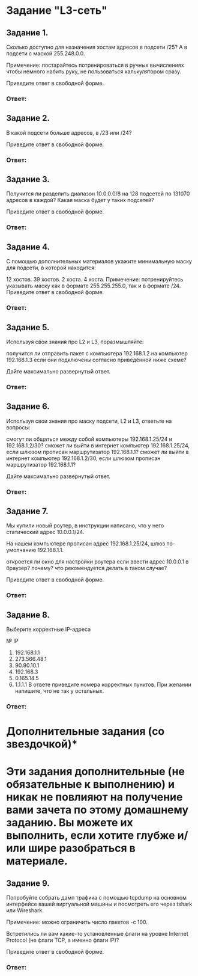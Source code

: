 # Задание "L3-сеть"

## Задание 1.

Сколько доступно для назначения хостам адресов в подсети /25?
А в подсети с маской 255.248.0.0.

Примечение: постарайтесь потренироваться в ручных вычислениях чтобы немного набить руку, не пользоваться калькулятором сразу.

Приведите ответ в свободной форме.

### Ответ: 





## Задание 2.

В какой подсети больше адресов, в /23 или /24?

Приведите ответ в свободной форме.

### Ответ: 





## Задание 3.

Получится ли разделить диапазон 10.0.0.0/8 на 128 подсетей по 131070 адресов в каждой?
Какая маска будет у таких подсетей?

Приведите ответ в свободной форме.

### Ответ: 





## Задание 4.

С помощью дополнительных материалов укажите минимальную маску для подсети, в которой находится:

12 хостов.
39 хостов.
2 хоста.
4 хоста.
Примечение: потренируйтесь указывать маску как в формате 255.255.255.0, так и в формате /24.
Приведите ответ в свободной форме.

### Ответ: 





## Задание 5.

Используя свои знания про L2 и L3, поразмышляйте:

получится ли отправить пакет с компьютера 192.168.1.2 на компьютер 192.168.1.3 если они подключены согласно приведённой ниже схеме?


Дайте максимально развернутый ответ.

### Ответ: 





## Задание 6.

Используя свои знания про маску подсети, L2 и L3, ответьте на вопросы:

смогут ли общаться между собой компьютеры 192.168.1.25/24 и 192.168.1.2/30?
сможет ли выйти в интернет компьютер 192.168.1.25/24, если шлюзом прописан маршрутизатор 192.168.1.1?
сможет ли выйти в интернет компьютер 192.168.1.2/30, если шлюзом прописан маршрутизатор 192.168.1.1?

Дайте максимально развернутый ответ.

### Ответ: 




## Задание 7.

Мы купили новый роутер, в инструкции написано, что у него статический адрес 10.0.0.1/24.

На нашем компьютере прописан адрес 192.168.1.25/24, шлюз по-умолчанию 192.168.1.1.

откроется ли окно для настройки роутера если ввести адрес 10.0.0.1 в браузер?
почему?
что рекомендуется делать в таком случае?

Приведите ответ в свободной форме.

### Ответ: 




## Задание 8.

Выберите корректные IP-адреса

№	IP
1.	192.168.1.1
2.	273.566.48.1
3.	90.90.10.1
4.	192.168.3
5.	0.165.14.5
6.	1.1.1.1
В ответе приведите номера корректных пунктов. При желании напишите, что не так у остальных.



### Ответ: 



# Дополнительные задания (со звездочкой)*
# Эти задания дополнительные (не обязательные к выполнению) и никак не повлияют на получение вами зачета по этому домашнему заданию. Вы можете их выполнить, если хотите глубже и/или шире разобраться в материале.

## Задание 9.

Попробуйте собрать дамп трафика с помощью tcpdump на основном интерфейсе вашей виртуальной машины и посмотреть его через tshark или Wireshark.

Примечение: можно ограничить число пакетов -c 100.

Встретились ли вам какие-то установленные флаги на уровне Internet Protocol (не флаги TCP, а именно флаги IP)?

Приведите ответ в свободной форме.


### Ответ: 



